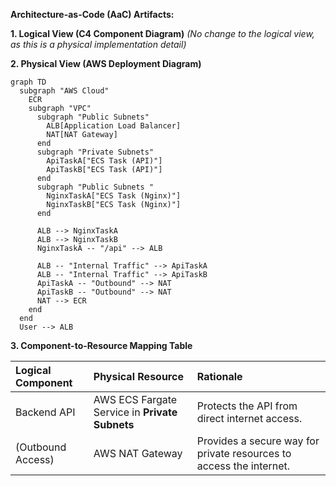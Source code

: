 **Architecture-as-Code (AaC) Artifacts:**

**1. Logical View (C4 Component Diagram)**
*(No change to the logical view, as this is a physical implementation detail)*

**2. Physical View (AWS Deployment Diagram)**
```mermaid
graph TD
  subgraph "AWS Cloud"
    ECR
    subgraph "VPC"
      subgraph "Public Subnets"
        ALB[Application Load Balancer]
        NAT[NAT Gateway]
      end
      subgraph "Private Subnets"
        ApiTaskA["ECS Task (API)"]
        ApiTaskB["ECS Task (API)"]
      end
      subgraph "Public Subnets " 
        NginxTaskA["ECS Task (Nginx)"]
        NginxTaskB["ECS Task (Nginx)"]
      end
      
      ALB --> NginxTaskA
      ALB --> NginxTaskB
      NginxTaskA -- "/api" --> ALB
      
      ALB -- "Internal Traffic" --> ApiTaskA
      ALB -- "Internal Traffic" --> ApiTaskB
      ApiTaskA -- "Outbound" --> NAT
      ApiTaskB -- "Outbound" --> NAT
      NAT --> ECR
    end
  end
  User --> ALB
```

**3. Component-to-Resource Mapping Table**

| Logical Component | Physical Resource | Rationale |
| :--- | :--- | :--- |
| Backend API | AWS ECS Fargate Service in **Private Subnets** | Protects the API from direct internet access. |
| (Outbound Access) | AWS NAT Gateway | Provides a secure way for private resources to access the internet. |
